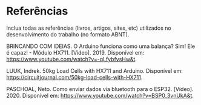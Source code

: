 # Referências

Inclua todas as referências (livros, artigos, sites, etc) utilizados no desenvolvimento do trabalho (no formato ABNT).

BRINCANDO COM IDEIAS. O Arduino funciona como uma balança? Sim! Ele é capaz! - Módulo HX711. [Vídeo]. 2019. Disponível em: https://www.youtube.com/watch?v=-qLfybfvsHw&t.

LUUK, Indrek. 50kg Load Cells with HX711 and Arduino. Disponível em: https://circuitjournal.com/50kg-load-cells-with-HX711.

PASCHOAL, Neto. Como enviar dados via bluetooth para o ESP32. [Vídeo]. 2020. Disponível em: https://www.youtube.com/watch?v=BSP0_3vnUkA&t.
